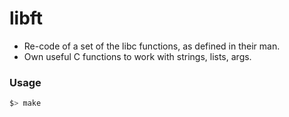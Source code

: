 # libft

- Re-code of a set of the libc functions, as defined in their
man.
- Own useful C functions to work with strings, lists, args.

### Usage
```bash
$> make
```
